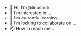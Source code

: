- 👋 Hi, I’m @linusrich
- 👀 I’m interested in ...
- 🌱 I’m currently learning ...
- 💞️ I’m looking to collaborate on ...
- 📫 How to reach me ...

<!---
linusrich/linusrich is a ✨ special ✨ repository because its `README.md` (this file) appears on your GitHub profile.
You can click the Preview link to take a look at your changes.
--->
